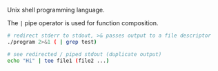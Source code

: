 Unix shell programming language.

The `|` pipe operator is used for function composition.
```bash
# redirect stderr to stdout, >& passes output to a file descriptor
./program 2>&1 ( | grep test)

# see redirected / piped stdout (duplicate output)
echo "Hi" | tee file1 (file2 ...)
```